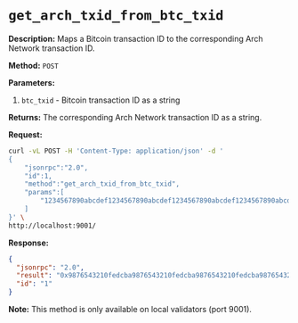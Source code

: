 # `get_arch_txid_from_btc_txid`

**Description:** Maps a Bitcoin transaction ID to the corresponding Arch Network transaction ID.

**Method:** `POST`

**Parameters:**
1. `btc_txid` - Bitcoin transaction ID as a string

**Returns:** The corresponding Arch Network transaction ID as a string.

**Request:**
```bash
curl -vL POST -H 'Content-Type: application/json' -d '
{
    "jsonrpc":"2.0",
    "id":1,
    "method":"get_arch_txid_from_btc_txid",
    "params":[
        "1234567890abcdef1234567890abcdef1234567890abcdef1234567890abcdef"
    ]
}' \
http://localhost:9001/
```

**Response:**
```json
{
  "jsonrpc": "2.0",
  "result": "0x9876543210fedcba9876543210fedcba9876543210fedcba9876543210fedcba",
  "id": "1"
}
```

**Note:** This method is only available on local validators (port 9001).
